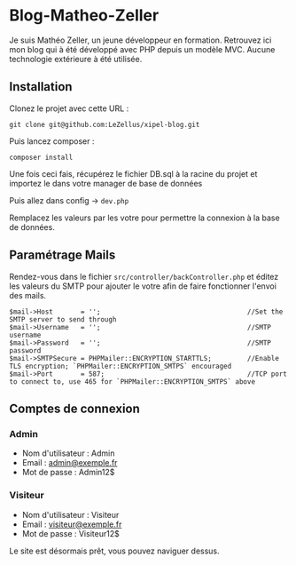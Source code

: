 # Blog-Matheo-Zeller
Je suis Mathéo Zeller, un jeune développeur en formation. Retrouvez ici mon blog qui à été développé avec PHP depuis un modèle MVC.
Aucune technologie extérieure à été utilisée.

## Installation

Clonez le projet avec cette URL : 
```
git clone git@github.com:LeZellus/xipel-blog.git
```
Puis lancez composer :
```
composer install
```

Une fois ceci fais, récupérez le fichier DB.sql à la racine du projet et importez le dans votre manager de base de données

Puis allez dans config -> `dev.php`

Remplacez les valeurs par les votre pour permettre la connexion à la base de données.

## Paramétrage Mails

Rendez-vous dans le fichier ``src/controller/backController.php`` et éditez les valeurs du SMTP pour ajouter le votre afin de faire fonctionner l'envoi des mails.
```
$mail->Host       = '';                                     //Set the SMTP server to send through
$mail->Username   = '';                                     //SMTP username
$mail->Password   = '';                                     //SMTP password
$mail->SMTPSecure = PHPMailer::ENCRYPTION_STARTTLS;         //Enable TLS encryption; `PHPMailer::ENCRYPTION_SMTPS` encouraged
$mail->Port       = 587;                                    //TCP port to connect to, use 465 for `PHPMailer::ENCRYPTION_SMTPS` above
```

## Comptes de connexion

### Admin
- Nom d'utilisateur : Admin
- Email : admin@exemple.fr
- Mot de passe : Admin12$

### Visiteur
- Nom d'utilisateur : Visiteur
- Email : visiteur@exemple.fr
- Mot de passe : Visiteur12$

Le site est désormais prêt, vous pouvez naviguer dessus.